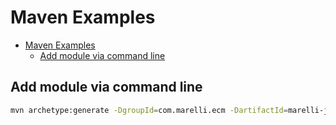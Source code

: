 Maven Examples
=======

- [Maven Examples](#maven-examples)
  - [Add module via command line](#add-module-via-command-line)

## Add module via command line

```bash
mvn archetype:generate -DgroupId=com.marelli.ecm -DartifactId=marelli-java-utils --batch-mode
```
